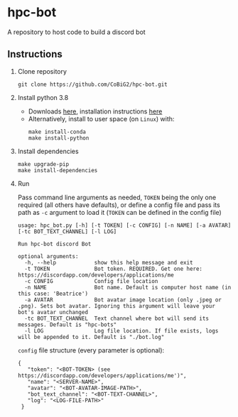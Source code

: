 # hpc-bot
A repository to host code to build a discord bot

## Instructions
1. Clone repository
    ```shell script
    git clone https://github.com/CoBiG2/hpc-bot.git
    ```
   
2. Install python 3.8
    * Downloads [here](https://www.python.org/downloads/), installation instructions [here](https://docs.python.org/3.8/using/unix.html)
    * Alternatively, install to user space (on `Linux`) with:
        ```shell script
        make install-conda
        make install-python
        ```

3. Install dependencies
    ```shell script
    make upgrade-pip
    make install-dependencies
    ```
3. Run

    Pass command line arguments as needed, `TOKEN` being the only one required (all others have defaults), 
    or define a config file and pass its path as `-c` argument to load it (`TOKEN` can be defined in the config file)
    
    ```shell script
    usage: hpc_bot.py [-h] [-t TOKEN] [-c CONFIG] [-n NAME] [-a AVATAR] [-tc BOT_TEXT_CHANNEL] [-l LOG]

    Run hpc-bot discord Bot
    
    optional arguments:
      -h, --help            show this help message and exit
      -t TOKEN              Bot token. REQUIRED. Get one here: https://discordapp.com/developers/applications/me
      -c CONFIG             Config file location
      -n NAME               Bot name. Default is computer host name (in this case: 'Beatrice')
      -a AVATAR             Bot avatar image location (only .jpeg or .png). Sets bot avatar. Ignoring this argument will leave your bot's avatar unchanged
      -tc BOT_TEXT_CHANNEL  Text channel where bot will send its messages. Default is "hpc-bots"
      -l LOG                Log file location. If file exists, logs will be appended to it. Default is "./bot.log"
    ```
   
   `config` file structure (every parameter is optional):
   ```
   {
      "token": "<BOT-TOKEN> (see https://discordapp.com/developers/applications/me')",
      "name": "<SERVER-NAME>",
      "avatar": "<BOT-AVATAR-IMAGE-PATH>",
      "bot_text_channel": "<BOT-TEXT-CHANNEL>",
      "log": "<LOG-FILE-PATH>"
    }
   ```
